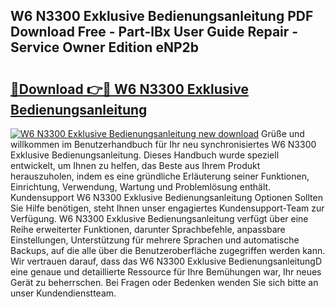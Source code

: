 ## W6 N3300 Exklusive Bedienungsanleitung PDF Download Free - Part-lBx User Guide Repair - Service Owner Edition eNP2b

# <h2><a href="http://df61xbl.blite.top/?on=W6+N3300+Exklusive+Bedienungsanleitung">🔗Download 👉🔴 W6 N3300 Exklusive Bedienungsanleitung</a></h2>

[![W6 N3300 Exklusive Bedienungsanleitung new download](https://i.imgur.com/lujVjoI.png)](http://df61xbl.blite.top/?on=W6+N3300+Exklusive+Bedienungsanleitung)
Grüße und willkommen im Benutzerhandbuch für Ihr neu synchronisiertes W6 N3300 Exklusive Bedienungsanleitung. Dieses Handbuch wurde speziell entwickelt, um Ihnen zu helfen, das Beste aus Ihrem Produkt herauszuholen, indem es eine gründliche Erläuterung seiner Funktionen, Einrichtung, Verwendung, Wartung und Problemlösung enthält. Kundensupport W6 N3300 Exklusive Bedienungsanleitung Optionen Sollten Sie Hilfe benötigen, steht Ihnen unser engagiertes Kundensupport-Team zur Verfügung. W6 N3300 Exklusive Bedienungsanleitung verfügt über eine Reihe erweiterter Funktionen, darunter Sprachbefehle, anpassbare Einstellungen, Unterstützung für mehrere Sprachen und automatische Backups, auf die alle über die Benutzeroberfläche zugegriffen werden kann. Wir vertrauen darauf, dass das W6 N3300 Exklusive BedienungsanleitungD eine genaue und detaillierte Ressource für Ihre Bemühungen war, Ihr neues Gerät zu beherrschen. Bei Fragen oder Bedenken wenden Sie sich bitte an unser Kundendienstteam.
